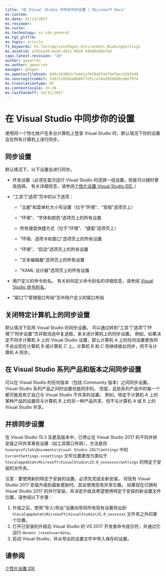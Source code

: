 ```yaml
---
title: "在 Visual Studio 中同步你的设置 | Microsoft Docs"
ms.custom: 
ms.date: 01/23/2017
ms.reviewer: 
ms.suite: 
ms.technology: vs-ide-general
ms.tgt_pltfrm: 
ms.topic: article
f1_keywords: VS.ToolsOptionsPages.Environment.RoamingSettings
ms.assetid: a3d2ea29-be5d-4012-9820-44b06adbb7dd
caps.latest.revision: "10"
author: gewarren
ms.author: gewarren
manager: ghogen
ms.openlocfilehash: 9d9c163063cfa4e2a78f8a07ab74efbecb355448
ms.sourcegitcommit: f40311056ea0b4677efcca74a285dbb0ce0e7974
ms.translationtype: HT
ms.contentlocale: zh-CN
ms.lasthandoff: 10/31/2017
---
```

# <a name="synchronize-your-settings-in-visual-studio"></a>在 Visual Studio 中同步你的设置

使用同一个性化帐户在多台计算机上登录 Visual Studio 时，默认情况下你的设置会在所有计算机上进行同步。

## <a name="synchronized-settings"></a>同步设置

默认情况下，以下设置会进行同步。

- 开发设置（必须在首次运行 Visual Studio 时选择一组设置，但是可以随时更改选择。 有关详细信息，请参阅[个性化设置 Visual Studio IDE](../ide/personalizing-the-visual-studio-ide.md)。）

- “工具”|“选项”页中的以下选项：

    - “主题”和菜单栏大小写设置（位于“环境”、“常规”选项页上）

    - “环境”、“字体和颜色”选项页上的所有设置

    - 所有键盘快捷方式（位于“环境”、“键盘”选项页上）

    - “环境、选项卡和窗口”选项页上的所有设置

    - “环境”、“启动”选项页上的所有设置

    - “文本编辑器”选项页上的所有设置

    - “XAML 设计器”选项页上的所有设置

- 用户定义的命令别名。 有关如何定义命令别名的详细信息，请参阅 [Visual Studio 命令别名](../ide/reference/visual-studio-command-aliases.md)。

- “窗口”|“管理窗口布局”页中用户定义的窗口布局

## <a name="turn-off-synchronized-settings-on-a-particular-computer"></a>关闭特定计算机上的同步设置

默认情况下启用 Visual Studio 的同步设置。 可以通过转到“工具”|“选项”|“环境”|“同步设置”页并取消选中复选框，来关闭计算机上的同步设置。  例如，如果决定不同步计算机 A 上的 Visual Studio 设置，那么计算机 A 上的任何设置更改将不会出现在计算机 B 或计算机 C 上。计算机 B 和 C 将继续彼此同步，但不与计算机 A 同步。

## <a name="synchronize-settings-across-visual-studio-family-products-and-editions"></a>在 Visual Studio 系列产品和版本之间同步设置

可以在 Visual Studio 的任何版本（包括 Community 版本）之间同步设置。 Visual Studio 系列产品之间的设置也是同步的。 但是，这些系列产品中的每一个都可能具有它自己与 Visual Studio 不共享的设置。 例如，特定于计算机 A 上的某种产品的设置将与计算机 B 上的另一种产品共享，但不与计算机 A 或 B 上的 Visual Studio 共享。

## <a name="side-by-side-synchronized-settings"></a>并排同步设置

在 Visual Studio 15.3 及更高版本中，已停止在 Visual Studio 2017 的不同并排安装之间共享某些设置（如工具窗口布局），方法是将 `%userprofile%\Documents\Visual Studio 2017\Settings` 中的 `CurrentSettings.vssettings` 文件位置更改为类似于 `%localappdata%\Microsoft\VisualStudio\15.0_xxxxxxxx\Settings` 的特定于安装的文件夹。

注意：要使用新的特定于安装的设置，必须先完成全新安装。 将现有 Visual Studio 2017 安装升级到最新更新时，其会使用现有共享位置。 如果现在已拥有 Visual Studio 2017 的并行安装，并决定升级且希望使用特定于安装的新设置文件位置，请参阅以下步骤：

1. 升级之后，使用“导入\导出”设置向导将所有现有设置导出到 `%localappdata%\Microsoft\VisualStudio\15.0_xxxxxxxx` 文件夹之外的某个位置。
2. 打开已安装的升级后 Visual Studio 的 VS 2017 开发者命令提示符，并通过它运行 `devenv /resetuserdata`。
3. 启动 Visual Studio，并从导出的设置文件中导入保存的设置。

## <a name="see-also"></a>请参阅

[个性化设置 IDE](../ide/personalizing-the-visual-studio-ide.md)
